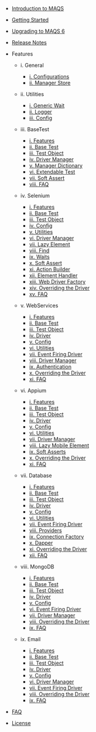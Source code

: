- [Introduction to MAQS ](MAQS_6/Introduction.md)


- [Getting Started](MAQS_6/Getting-Started.md)
- [Upgrading to MAQS 6](MAQS_6/UpgradingFromMAQS5ToMAQS6.md)
- [Release Notes](MAQS_6/ReleaseNotes.md)

- Features

	- i. General
		- [i. Configurations](MAQS_6/General/EnterpriseConfiguration.md)
		- [ii. Manager Store](MAQS_6/General/ManagerStore.md)

	- ii. Utilities
		- [i. Generic Wait](MAQS_6/Utilities/Generic-Waits.md)
		- [ii. Logger](MAQS_6/Utilities/Logger.md)
		- [iii. Config](MAQS_6/Utilities/Config.md)

	- iii. BaseTest
		- [i. Features](MAQS_6/Base/BaseFeatures.md)
		- [ii. Base Test](MAQS_6/Base/BaseTest.md)
		- [iii. Test Object](MAQS_6/Base/BaseTestObject.md)
		- [iv. Driver Manager](MAQS_6/Base/DriverManager.md)	
		- [v. Manager Dictionary](MAQS_6/Base/ManagerDictionary.md)
		- [vi. Extendable Test](MAQS_6/Base/BaseExtendableTest.md)
		- [vii. Soft Assert](MAQS_6/Base/SoftAsserts.md)
		- [viii. FAQ](MAQS_6/Base/BaseFAQ.md)

	- iv. Selenium
		- [i. Features](MAQS_6/Selenium/SeleniumFeatures.md)
		- [ii. Base Test](MAQS_6/Selenium/SeleniumBaseTest.md)
		- [iii. Test Object](MAQS_6/Selenium/SeleniumTestObject.md)
		- [iv. Config](MAQS_6/Selenium/SeleniumConfig.md)
		- [v. Utilities](MAQS_6/Selenium/SeleniumUtilities.md)
		- [vi. Driver Manager](MAQS_6/Selenium/SeleniumDriverManager.md)
		- [vii. Lazy Element](MAQS_6/Selenium/LazyElement.md)
		- [viii. Find](MAQS_6/Selenium/SeleniumFind.md)
		- [ix. Waits](MAQS_6/Selenium/Waits.md)
		- [x. Soft Assert](MAQS_6/Selenium/SoftAsserts.md)
		- [xi. Action Builder](MAQS_6/Selenium/ActionBuilder.md)
		- [xii. Element Handler](MAQS_6/Selenium/ElementHandler.md)
		- [xiii. Web Driver Factory](MAQS_6/Selenium/WebDriverFactory.md)
		- [xiv. Overriding the Driver](MAQS_6/Selenium/SeleniumOverride.md)
		- [xv. FAQ](MAQS_6/Selenium/SeleniumFAQ.md)

	- v. WebServices
		- [i. Features](MAQS_6/WebService/WebServiceFeatures.md)
		- [ii. Base Test](MAQS_6/WebService/WebServiceBaseTest.md)
		- [iii. Test Object](MAQS_6/WebService/WebServiceTestObject.md)
		- [iv. Driver](MAQS_6/WebService/WebServiceDriver.md)
		- [v. Config](MAQS_6/WebService/WebServiceConfig.md)
		- [vi. Utilities](MAQS_6/WebService/WebServiceUtilities.md)
		- [vii. Event Firing Driver](MAQS_6/WebService/WebServiceEventFiringDriver.md)
		- [viii. Driver Manager](MAQS_6/WebService/WebServiceDriverManager.md)
		- [ix. Authentication](MAQS_6/WebService/WebServiceAuth.md)
		- [x. Overriding the Driver](MAQS_6/WebService/WebServiceOverride.md)
		- [xi. FAQ](MAQS_6/WebService/WebServicesFAQ.md)

	- vi. Appium
		- [i. Features](MAQS_6/Appium/AppiumFeatures.md)
		- [ii. Base Test](MAQS_6/Appium/AppiumBaseTest.md)
		- [iii. Test Object](MAQS_6/Appium/AppiumTestObject.md)
		- [iv. Driver](MAQS_6/Appium/AppiumDriver.md)
		- [v. Config](MAQS_6/Appium/AppiumConfig.md)
		- [vi. Utilities](MAQS_6/Appium/AppiumUtilities.md)
		- [vii. Driver Manager](MAQS_6/Appium/MobileDriverManager.md)
		- [viii. Lazy Mobile Element](MAQS_6/Appium/LazyMobileElement.md)
		- [ix. Soft Asserts](MAQS_6/Appium/AppiumSoftAssert.md)
		- [x. Overriding the Driver](MAQS_6/Appium/AppiumOverride.md)
		- [xi. FAQ](MAQS_6/Appium/AppiumFAQ.md)
	
	- vii. Database
		- [i. Features](MAQS_6/Database/DatabaseFeatures.md)
		- [ii. Base Test](MAQS_6/Database/DatabaseBaseTest.md)
		- [iii. Test Object](MAQS_6/Database/DatabaseTestObject.md)
		- [iv. Driver](MAQS_6/Database/DatabaseDriver.md)
		- [v. Config](MAQS_6/Database/DatabaseConfig.md)
		- [vi. Utilities](MAQS_6/Database/DatabaseUtilites.md) 
		- [vii. Event Firing Driver](MAQS_6/Database/DatabaseEventFiringDriver.md)
		- [viii. Providers](MAQS_6/Database/DatabaseProviders.md)
		- [ix. Connection Factory](MAQS_6/Database/DatabaseConnectionFactory.md)
		- [x. Dapper](MAQS_6/Database/MAQSDapper.md)
		- [xi. Overriding the Driver](MAQS_6/Database/DatabaseDriverOverride.md)
		- [xii. FAQ](MAQS_6/Database/DatabaseFAQ.md)

	-  viii. MongoDB
		- [i. Features](MAQS_6/MongoDB/MongoDBFeatures.md)
		- [ii. Base Test](MAQS_6/MongoDB/MongoBaseTest.md)
		- [iii. Test Object](MAQS_6/MongoDB/MongoTestObject.md)
		- [iv. Driver](MAQS_6/MongoDB/MongoDBDriver.md)
		- [v. Config](MAQS_6/MongoDB/MongoDBConfig.md)
		- [vi. Event Firing Driver](MAQS_6/MongoDB/EventFiringMongoDBDriver.md)
		- [vii. Driver Manager](MAQS_6/MongoDB/MongoDriverManager.md)
		- [viii. Overriding the Driver](MAQS_6/MongoDB/MongoDriverOverride.md)
		- [ix. FAQ](MAQS_6/MongoDB/MongoFAQ.md)

	- ix. Email
		- [i. Features](MAQS_6/Email/EmailFeatures.md)
		- [ii. Base Test](MAQS_6/Email/EmailBaseTest.md)
		- [iii. Test Object](MAQS_6/Email/EmailTestObject.md)
		- [iv. Driver](MAQS_6/Email/EmailDriver.md)
		- [v. Config](MAQS_6/Email/EmailConfig.md)
		- [vi. Driver Manager](MAQS_6/Email/EmailDriverManager.md)
		- [vii. Event Firing Driver](MAQS_6/Email/EmailEventFiringlDriver.md)
		- [viii. Overriding the Driver](MAQS_6/Email/EmailDriverOverride.md)
		- [ix. FAQ](MAQS_6/Email/EmailFAQ.md)

- [FAQ](MAQS_6/MAQS-FAQ.md)
- [License](MAQS_6/License.md)
